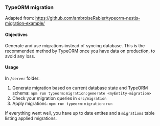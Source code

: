 ### TypeORM migration
Adapted from: https://github.com/ambroiseRabier/typeorm-nestjs-migration-example/

#### Objectives
Generate and use migrations instead of syncing database.
This is the recommended method by TypeORM once you have data on production, to avoid any loss.

#### Usage
In `/server` folder:
1. Generate migration based on current database state and TypeORM schema: `npm run typeorm:migration:generate <myEntity-migration>`
2. Check your migration queries in `src/migration`
3. Apply migrations: `npm run typeorm:migration:run`

If everything went well, you have up to date entites and a `migrations` table listing applied migrations.
